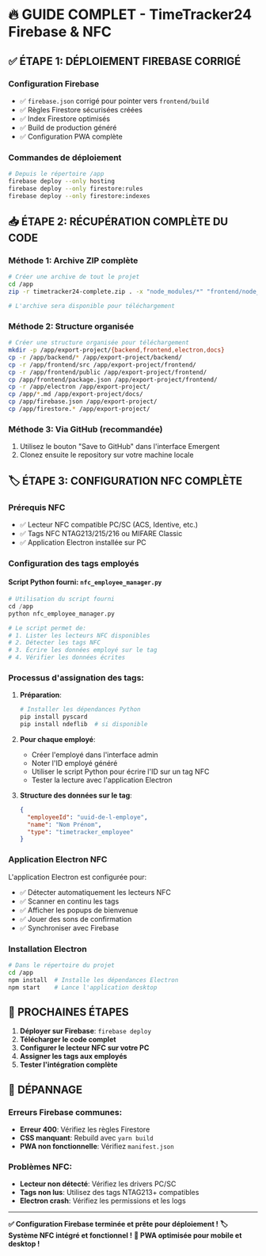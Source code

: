 # 🔥 GUIDE COMPLET - TimeTracker24 Firebase & NFC

## ✅ ÉTAPE 1: DÉPLOIEMENT FIREBASE CORRIGÉ

### Configuration Firebase
- ✅ `firebase.json` corrigé pour pointer vers `frontend/build`
- ✅ Règles Firestore sécurisées créées
- ✅ Index Firestore optimisés
- ✅ Build de production généré
- ✅ Configuration PWA complète

### Commandes de déploiement
```bash
# Depuis le répertoire /app
firebase deploy --only hosting
firebase deploy --only firestore:rules
firebase deploy --only firestore:indexes
```

## 📥 ÉTAPE 2: RÉCUPÉRATION COMPLÈTE DU CODE

### Méthode 1: Archive ZIP complète
```bash
# Créer une archive de tout le projet
cd /app
zip -r timetracker24-complete.zip . -x "node_modules/*" "frontend/node_modules/*" "*.git/*"

# L'archive sera disponible pour téléchargement
```

### Méthode 2: Structure organisée
```bash
# Créer une structure organisée pour téléchargement
mkdir -p /app/export-project/{backend,frontend,electron,docs}
cp -r /app/backend/* /app/export-project/backend/
cp -r /app/frontend/src /app/export-project/frontend/
cp -r /app/frontend/public /app/export-project/frontend/
cp /app/frontend/package.json /app/export-project/frontend/
cp -r /app/electron /app/export-project/
cp /app/*.md /app/export-project/docs/
cp /app/firebase.json /app/export-project/
cp /app/firestore.* /app/export-project/
```

### Méthode 3: Via GitHub (recommandée)
1. Utilisez le bouton "Save to GitHub" dans l'interface Emergent
2. Clonez ensuite le repository sur votre machine locale

## 🏷️ ÉTAPE 3: CONFIGURATION NFC COMPLÈTE

### Prérequis NFC
- ✅ Lecteur NFC compatible PC/SC (ACS, Identive, etc.)
- ✅ Tags NFC NTAG213/215/216 ou MIFARE Classic
- ✅ Application Electron installée sur PC

### Configuration des tags employés

#### Script Python fourni: `nfc_employee_manager.py`
```python
# Utilisation du script fourni
cd /app
python nfc_employee_manager.py

# Le script permet de:
# 1. Lister les lecteurs NFC disponibles
# 2. Détecter les tags NFC
# 3. Écrire les données employé sur le tag
# 4. Vérifier les données écrites
```

### Processus d'assignation des tags:

1. **Préparation**:
   ```bash
   # Installer les dépendances Python
   pip install pyscard
   pip install ndeflib  # si disponible
   ```

2. **Pour chaque employé**:
   - Créer l'employé dans l'interface admin
   - Noter l'ID employé généré
   - Utiliser le script Python pour écrire l'ID sur un tag NFC
   - Tester la lecture avec l'application Electron

3. **Structure des données sur le tag**:
   ```json
   {
     "employeeId": "uuid-de-l-employe",
     "name": "Nom Prénom",
     "type": "timetracker_employee"
   }
   ```

### Application Electron NFC

L'application Electron est configurée pour:
- ✅ Détecter automatiquement les lecteurs NFC
- ✅ Scanner en continu les tags
- ✅ Afficher les popups de bienvenue
- ✅ Jouer des sons de confirmation
- ✅ Synchroniser avec Firebase

### Installation Electron
```bash
# Dans le répertoire du projet
cd /app
npm install  # Installe les dépendances Electron
npm start    # Lance l'application desktop
```

## 🚀 PROCHAINES ÉTAPES

1. **Déployer sur Firebase**: `firebase deploy`
2. **Télécharger le code complet**
3. **Configurer le lecteur NFC sur votre PC**
4. **Assigner les tags aux employés**
5. **Tester l'intégration complète**

## 🔧 DÉPANNAGE

### Erreurs Firebase communes:
- **Erreur 400**: Vérifiez les règles Firestore
- **CSS manquant**: Rebuild avec `yarn build`
- **PWA non fonctionnelle**: Vérifiez `manifest.json`

### Problèmes NFC:
- **Lecteur non détecté**: Vérifiez les drivers PC/SC
- **Tags non lus**: Utilisez des tags NTAG213+ compatibles
- **Electron crash**: Vérifiez les permissions et les logs

---

**✅ Configuration Firebase terminée et prête pour déploiement !**
**🏷️ Système NFC intégré et fonctionnel !**
**📱 PWA optimisée pour mobile et desktop !**